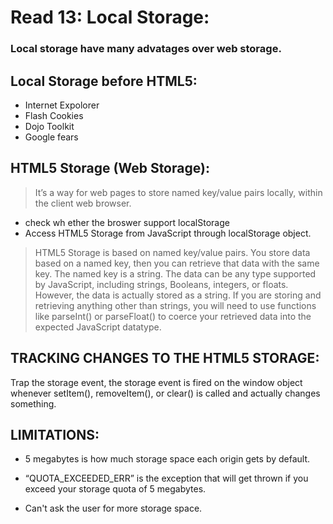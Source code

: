 # Read 13: Local Storage:

### Local storage have many advatages over web storage.

## Local Storage before HTML5:
* Internet Expolorer
* Flash Cookies
* Dojo Toolkit
* Google fears

## HTML5 Storage (Web Storage):
> It’s a way for web pages to store named key/value pairs locally, within the client web browser.

* check wh ether the broswer support localStorage
* Access HTML5 Storage from JavaScript through localStorage object.

> HTML5 Storage is based on named key/value pairs. You store data based on a named key, then you can retrieve that data with the same key. The named key is a string. The data can be any type supported by JavaScript, including strings, Booleans, integers, or floats. However, the data is actually stored as a string. If you are storing and retrieving anything other than strings, you will need to use functions like parseInt() or parseFloat() to coerce your retrieved data into the expected JavaScript datatype.

## TRACKING CHANGES TO THE HTML5 STORAGE:

 Trap the storage event, the storage event is fired on the window object whenever setItem(), removeItem(), or clear() is called and actually changes something.

 ## LIMITATIONS:

 * 5 megabytes is how much storage space each origin gets by default.

 * “QUOTA_EXCEEDED_ERR” is the exception that will get thrown if you exceed your storage quota of 5 megabytes.

 * Can't ask the user for more storage space.

